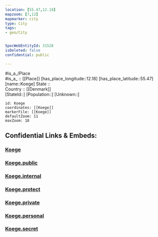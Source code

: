 ```yaml
---
location: [55.47,12.18] 
mapzoom: [7,12] 
mapmarker: city 
type: City
tags:
- geo/City


SpocWebEntityId: 31528
isDeleted: false
confidential: public

---
```

#is_a_/Place  
#is_a_ :: [[Place]] 
[has_place_longitude::12.18] 
[has_place_latitude::55.47] 
[name::Koege] 
State ::  
Country :: [[Denmark]]  
[StateId::] 
[Population::] 
[Unknown::] 


```leaflet
id: Koege
coordinates: [[Koege]] 
markerFile: [[Koege]] 
defaultZoom: 11 
maxZoom: 18
```


## Confidential Links & Embeds: 

### [Koege](/_Standards/Earth/Continent/Europe/Europe~North/Denmark/Regions~Denmark/Sjælland/City/Koege.md) 

### [Koege.public](/_public/Earth/Continent/Europe/Europe~North/Denmark/Regions~Denmark/Sjælland/City/Koege.public.md) 

### [Koege.internal](/_internal/Earth/Continent/Europe/Europe~North/Denmark/Regions~Denmark/Sjælland/City/Koege.internal.md) 

### [Koege.protect](/_protect/Earth/Continent/Europe/Europe~North/Denmark/Regions~Denmark/Sjælland/City/Koege.protect.md) 

### [Koege.private](/_private/Earth/Continent/Europe/Europe~North/Denmark/Regions~Denmark/Sjælland/City/Koege.private.md) 

### [Koege.personal](/_personal/Earth/Continent/Europe/Europe~North/Denmark/Regions~Denmark/Sjælland/City/Koege.personal.md) 

### [Koege.secret](/_secret/Earth/Continent/Europe/Europe~North/Denmark/Regions~Denmark/Sjælland/City/Koege.secret.md)

